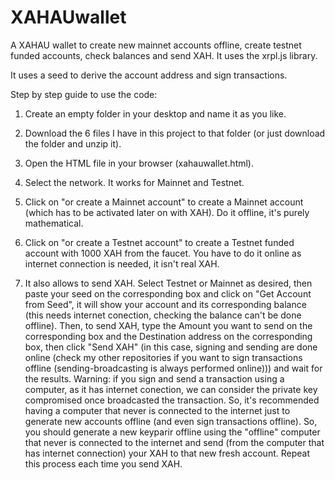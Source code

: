 # XAHAUwallet

A XAHAU wallet to create new mainnet accounts offline, create testnet funded accounts, check balances and send XAH. It uses the xrpl.js library.

It uses a seed to derive the account address and sign transactions.

Step by step guide to use the code:

1) Create an empty folder in your desktop and name it as you like.

2) Download the 6 files I have in this project to that folder (or just download the folder and unzip it).

3) Open the HTML file in your browser (xahauwallet.html).

4) Select the network. It works for Mainnet and Testnet.

5) Click on "or create a Mainnet account" to create a Mainnet account (which has to be activated later on with XAH). Do it offline, it's purely mathematical.

6) Click on "or create a Testnet account" to create a Testnet funded account with 1000 XAH from the faucet. You have to do it online as internet connection is needed, it isn't real XAH.

7) It also allows to send XAH. Select Testnet or Mainnet as desired, then paste your seed on the corresponding box and click on "Get Account from Seed", it will show your account and its corresponding balance (this needs internet conection, checking the balance can't be done offline). Then, to send XAH, type the Amount you want to send on the corresponding box and the Destination address on the corresponding box, then click "Send XAH" (in this case, signing and sending are done online (check my other repositories if you want to sign transactions offline (sending-broadcasting is always performed online))) and wait for the results. Warning: if you sign and send a transaction using a computer, as it has internet conection, we can consider the private key compromised once broadcasted the transaction. So, it's recommended having a computer that never is connected to the internet just to generate new accounts offline (and even sign transactions offline). So, you should generate a new keyparir offline using the "offline" computer that never is connected to the internet and send (from the computer that has internet connection) your XAH to that new fresh account. Repeat this process each time you send XAH.
